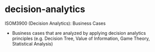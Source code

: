 # decision-analytics

ISOM3900 (Decision Analytics): Business Cases
- Business cases that are analyzed by applying decision analytics principles (e.g. Decision Tree, Value of Information, Game Theory, Statistical Analysis)
 
